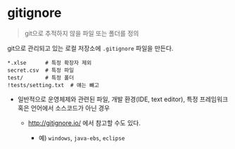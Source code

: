 # gitignore

> git으로 추적하지 않을 파일 또는 폴더를 정의

git으로 관리되고 있는 로컬 저장소에 `.gitignore` 파일을 만든다.

```
*.xlse      # 특정 확장자 제외
secret.csv  # 특정 파일
test/       # 특정 폴더
!tests/setting.txt  # 얘는 뺴고
```

* 일반적으로 운영체제와 관련된 파일, 개발 환경(IDE, text editor), 특정 프레임워크 혹은 언어에서 소스코드가 아닌 경우

  * http://gitignore.io/ 에서 참고할 수도 있다.

    * 예) `windows`, `java-ebs`, `eclipse`

      